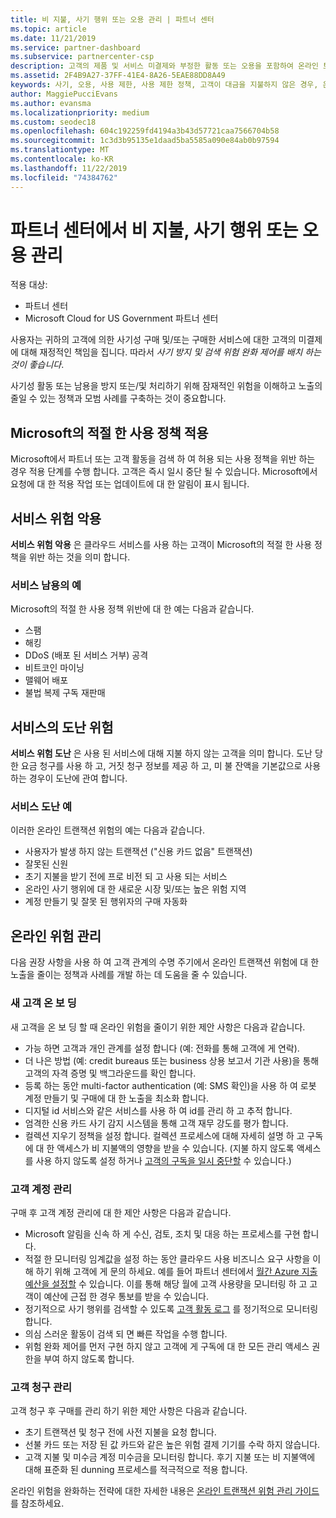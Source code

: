 ```yaml
---
title: 비 지불, 사기 행위 또는 오용 관리 | 파트너 센터
ms.topic: article
ms.date: 11/21/2019
ms.service: partner-dashboard
ms.subservice: partnercenter-csp
description: 고객의 제품 및 서비스 미결제와 부정한 활동 또는 오용을 포함하여 온라인 트랜잭션의 위험을 관리하기 위한 전략입니다.
ms.assetid: 2F4B9A27-37FF-41E4-8A26-5EAE88DD8A49
keywords: 사기, 오용, 사용 제한, 사용 제한 정책, 고객이 대금을 지불하지 않은 경우, 온라인 위험, 서비스 도용, 서비스 남용, 구독 일시 중단
author: MaggiePucciEvans
ms.author: evansma
ms.localizationpriority: medium
ms.custom: seodec18
ms.openlocfilehash: 604c192259fd4194a3b43d57721caa7566704b58
ms.sourcegitcommit: 1c3d3b95135e1daad5ba5585a090e84ab0b97594
ms.translationtype: MT
ms.contentlocale: ko-KR
ms.lasthandoff: 11/22/2019
ms.locfileid: "74384762"
---
```

# <a name="managing-non-payment-fraud-or-misuse-in-partner-center"></a>파트너 센터에서 비 지불, 사기 행위 또는 오용 관리

적용 대상:

- 파트너 센터
- Microsoft Cloud for US Government 파트너 센터

사용자는 귀하의 고객에 의한 사기성 구매 및/또는 구매한 서비스에 대한 고객의 미결제에 대해 재정적인 책임을 집니다. 따라서 *사기 방지 및 검색 위험 완화 제어를 배치 하는 것이 좋습니다*.

사기성 활동 또는 남용을 방지 또는/및 처리하기 위해 잠재적인 위험을 이해하고 노출의 줄일 수 있는 정책과 모범 사례를 구축하는 것이 중요합니다.

## <a name="enforcement-of-microsoft-acceptable-use-policy"></a>Microsoft의 적절 한 사용 정책 적용

Microsoft에서 파트너 또는 고객 활동을 검색 하 여 허용 되는 사용 정책을 위반 하는 경우 적용 단계를 수행 합니다. 고객은 즉시 일시 중단 될 수 있습니다. Microsoft에서 요청에 대 한 적용 작업 또는 업데이트에 대 한 알림이 표시 됩니다.

## <a name="abuse-of-service-risks"></a>서비스 위험 악용

**서비스 위험 악용** 은 클라우드 서비스를 사용 하는 고객이 Microsoft의 적절 한 사용 정책을 위반 하는 것을 의미 합니다.

### <a name="examples-of-abuse-of-service"></a>서비스 남용의 예

Microsoft의 적절 한 사용 정책 위반에 대 한 예는 다음과 같습니다.

- 스팸
- 해킹
- DDoS (배포 된 서비스 거부) 공격
- 비트코인 마이닝
- 맬웨어 배포
- 불법 복제 구독 재판매

## <a name="theft-of-service-risks"></a>서비스의 도난 위험

**서비스 위험 도난** 은 사용 된 서비스에 대해 지불 하지 않는 고객을 의미 합니다. 도난 당한 요금 청구를 사용 하 고, 거짓 청구 정보를 제공 하 고, 미 불 잔액을 기본값으로 사용 하는 경우이 도난에 관여 합니다.

### <a name="examples-of-service-theft"></a>서비스 도난 예

이러한 온라인 트랜잭션 위험의 예는 다음과 같습니다.

- 사용자가 발생 하지 않는 트랜잭션 ("신용 카드 없음" 트랜잭션)
- 잘못된 신원
- 초기 지불을 받기 전에 프로 비전 되 고 사용 되는 서비스
- 온라인 사기 행위에 대 한 새로운 시장 및/또는 높은 위험 지역
- 계정 만들기 및 잘못 된 행위자의 구매 자동화

## <a name="managing-online-risk"></a>온라인 위험 관리

다음 권장 사항을 사용 하 여 고객 관계의 수명 주기에서 온라인 트랜잭션 위험에 대 한 노출을 줄이는 정책과 사례를 개발 하는 데 도움을 줄 수 있습니다.

### <a name="onboarding-new-customers"></a>새 고객 온 보 딩

새 고객을 온 보 딩 할 때 온라인 위험을 줄이기 위한 제안 사항은 다음과 같습니다.

- 가능 하면 고객과 개인 관계를 설정 합니다 (예: 전화를 통해 고객에 게 연락).
- 더 나은 방법 (예: credit bureaus 또는 business 상용 보고서 기관 사용)을 통해 고객의 자격 증명 및 백그라운드를 확인 합니다.
- 등록 하는 동안 multi-factor authentication (예: SMS 확인)을 사용 하 여 로봇 계정 만들기 및 구매에 대 한 노출을 최소화 합니다.
- 디지털 id 서비스와 같은 서비스를 사용 하 여 id를 관리 하 고 추적 합니다.
- 엄격한 신용 카드 사기 감지 시스템을 통해 고객 재무 강도를 평가 합니다.
- 컬렉션 지우기 정책을 설정 합니다. 컬렉션 프로세스에 대해 자세히 설명 하 고 구독에 대 한 액세스가 비 지불액의 영향을 받을 수 있습니다. (지불 하지 않도록 액세스를 사용 하지 않도록 설정 하거나 [고객의 구독을 일시 중단할](suspend-a-subscription.md) 수 있습니다.)

### <a name="managing-customer-accounts"></a>고객 계정 관리

구매 후 고객 계정 관리에 대 한 제안 사항은 다음과 같습니다.

- Microsoft 알림을 신속 하 게 수신, 검토, 조치 및 대응 하는 프로세스를 구현 합니다.
- 적절 한 모니터링 임계값을 설정 하는 동안 클라우드 사용 비즈니스 요구 사항을 이해 하기 위해 고객에 게 문의 하세요. 예를 들어 파트너 센터에서 [월간 Azure 지출 예산을 설정할](set-an-azure-spending-budget-for-your-customers.md) 수 있습니다. 이를 통해 해당 월에 고객 사용량을 모니터링 하 고 고객이 예산에 근접 한 경우 통보를 받을 수 있습니다.
- 정기적으로 사기 행위를 검색할 수 있도록 [고객 활동 로그](activity-logs.md) 를 정기적으로 모니터링 합니다.
- 의심 스러운 활동이 검색 되 면 빠른 작업을 수행 합니다.
- 위험 완화 제어를 먼저 구현 하지 않고 고객에 게 구독에 대 한 모든 관리 액세스 권한을 부여 하지 않도록 합니다.

### <a name="managing-customer-billing"></a>고객 청구 관리

고객 청구 후 구매를 관리 하기 위한 제안 사항은 다음과 같습니다.

- 초기 트랜잭션 및 청구 전에 사전 지불을 요청 합니다.
- 선불 카드 또는 저장 된 값 카드와 같은 높은 위험 결제 기기를 수락 하지 않습니다.
- 고객 지불 및 미수금 계정 미수금을 모니터링 합니다. 후기 지불 또는 비 지불액에 대해 표준화 된 dunning 프로세스를 적극적으로 적용 합니다.

온라인 위험을 완화하는 전략에 대한 자세한 내용은 [온라인 트랜잭션 위험 관리 가이드](https://assets.windowsphone.com/7d885238-e13b-4f10-a682-3d5adacd2859/CSP-PartnerRiskGuide-APSFinal_InvariantCulture_Default.zip)를 참조하세요.
